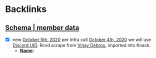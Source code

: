 
# Backlinks
## [Schema | member data](<Schema | member data.md>)
- [x] new [October 5th, 2020](<October 5th, 2020.md>) per Infra call [October 4th, 2020](<October 4th, 2020.md>) we will use [Discord UID](<Discord UID.md>). Rcvd scrape from [Vinay Débrou](<Vinay Débrou.md>), imported into Knack.
    - **[Name](<Name.md>):**

